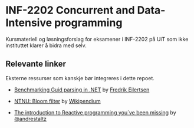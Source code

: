 # INF-2202 Concurrent and Data-Intensive programming

Kursmateriell og løsningsforslag for eksamener i INF-2202 på UiT som ikke instituttet klarer å bidra med selv.

## Relevante linker

Eksterne ressurser som kanskje bør integreres i dette repoet.

* [Benchmarking Guid parsing in .NET](https://gist.github.com/fredeil/8fbf6a869ae1ff7ac630ec2474752853) by [Fredrik Eilertsen](https://github.com/fredeil)

* [NTNU: Bloom filter](https://www.wikipendium.no/TDT4225_Store_distribuerte_datamengder#bloom-filter) by [Wikipendium](https://www.wikipendium.no)

* [The introduction to Reactive programming you´ve been missing](https://gist.github.com/fredeil/dd2c45c3be18ad55b6fd0d65ec25c8de) by [@andrestaltz](https://twitter.com/andrestaltz)